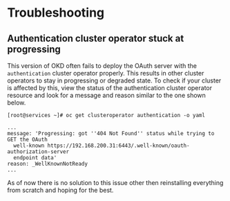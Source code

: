 # Troubleshooting

## Authentication cluster operator stuck at progressing

This version of OKD often fails to deploy the OAuth server with the
`authentication` cluster operator properly. This results in other cluster
operators to stay in progressing or degraded state. To check if your cluster is
affected by this, view the status of the authentication cluster operator
resource and look for a message and reason similar to the one shown below.

```shell
[root@services ~]# oc get clusteroperator authentication -o yaml

...
message: 'Progressing: got ''404 Not Found'' status while trying to GET the OAuth
  well-known https://192.168.200.31:6443/.well-known/oauth-authorization-server
  endpoint data'
reason: _WellKnownNotReady
...
```

As of now there is no solution to this issue other then reinstalling everything
from scratch and hoping for the best.
